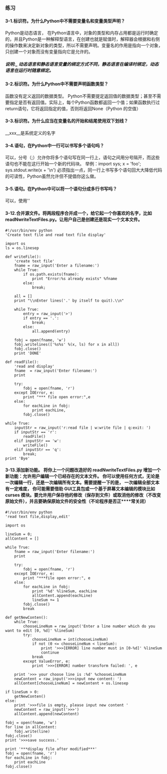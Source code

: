 ### 练习
#### 3-1.标识符。为什么Python中不需要变量名和变量类型声明？
Python是动态语言， 在Python语言中，对象的类型和内存占用都是运行时确定的，并且Python是一种解释型语言，在创建也就是赋值时，解释器会根据和右侧的操作数来决定新对象的类型，所以不需要声明。变量名的作用是指向一个对象，只创建一个对象而没有变量指向它是允许的。
##### 说明:_ 动态语言和静态语言变量的绑定方式不同，静态语言在编译时绑定，动态语言在运行时随意绑定。
#### 3-2.标识符。为什么Python中不需要声明函数类型？
函数没有定义返回的数据类型。 Python不需要提定返回值的数据类型；甚至不需要指定是否有返回值。实际上，每个Python函数都返回一个值；如果函数执行过return语句，它将返回指定的值，否则将返回None（Python 的空值）
#### 3-3.标识符。为什么应当在变量名的开始和结尾使用双下划线？
\_\_xxx\_\_是系统定义的名字
#### 3-4.语句，在Python中一行可以书写多个语句吗？
可以，分号（;）允许你将多个语句写在同一行上，语句之间用分号隔开，而这些语句也不能在这行开始一个新的代码块。
举例：import sys; x = 'foo'; sys.stdout.write(x + '\n')
必须指出一点，同一行上书写多个语句回大大降低代码的可读性，Python虽然允许但不提倡你这么做。
#### 3-5.语句。在Python中可以将一个语句分成多行书写吗？
可以，使用'\'
#### 3-12.合并源文件。将两段程序合并成一个，给它起一个你喜欢的名字，比如readNwriteTextFiles.py。让用户自己是创建还是现实一个文本文件。
	#!/usr/bin/env python
	'Create text file and read text file display'
	
	import os
	ls = os.linesep
	
	def writeFile():
		'create text file'
		fname = raw_input('Enter a filename:')
		while True:
			if os.path.exists(fname):
				print "Error:%s already exists" %fname
			else:
				break;
	
		all = []
		print "\\nEnter lines('.' by itself to quit).\\n"
	
		while True:
			entry = raw_input('>')
			if entry == '.':
				break;
			else:
				all.append(entry)
	
		fobj = open(fname, 'w')
		fobj.writelines(['%s%s' %(x, ls) for x in all])
		fobj.close()
		print 'DONE'
	
	def readFile():
		'read and display'
		fname  = raw_input('Enter filename:')
		print
	
		try:
			fobj = open(fname, 'r')
		except IOError, e:
			print "*** file open error:",e
		else:
			for eachLine in fobj:
				print eachLine,
			fobj.close()
	
	while True:
		inputStr = raw_input('r:read file | w:write file | q:exit: ')
		if inputStr == 'r':
			readFile()
		elif inputStr == 'w':
			writeFile()
		elif inputStr == 'q':
			break;
	print 'Bye'
#### 3-13.添加新功能。 将你上一个问题改造好的 readNwriteTextFiles.py 增加一个新功能：允许用户编辑一个已经存在的文本文件。 你可以使用任何方式，无论是一次编辑一行，还是一次编辑所有文本。需要提醒一下的是， 一次编辑全部文本有一定难度， 你可能需要借助 GUI工具包或一个基于屏幕文本编辑的模块比如 curses 模块。要允许用户保存他的修改（保存到文件）或取消他的修改（不改变原始文件），并且要确保原始文件的安全性（不论程序是否正****常关闭）
	#!/usr/bin/env python
	'read text file,display,edit'
	
	import os
	
	lineSum = 0;
	allContent = []
	
	while True:
		fname = raw_input('Enter filename:')
		print
	
		try:
			fobj = open(fname, 'r')
		except IOError, e:
			print "***file open error:", e
		else:
			for eachLine in fobj:
				print '%d' %lineSum, eachLine
				allContent.append(eachLine)
				lineSum += 1
			fobj.close()
			break
	
	def getNewConten():
		while True:
			chooseLineNum = raw_input('Enter a line number which do you want to edit [0, %d]' %lineSum)
			try:
				chooseLineNum = int(chooseLineNum)
				if not (0 <= chooseLineNum < lineSum):
					print '>>>[ERROR] line number must in [0-%d]' %lineSum
					continue
				break
			except ValueError, e:
				print '>>>[ERROR] number transform failed: ', e
	
		print '>>> your choose line is :%d' %chooseLineNum
		newContent = raw_input('>>>input new content: ')
		allContent[chooseLineNum] = newContent + os.linesep
	
	if lineSum > 0:
		getNewConten()
	else:
		print '>>>file is empty, please input new content '
		newContent = raw_input('>>>')
		allContent.append(newContent)
	
	fobj = open(fname, 'w')
	for line in allContent:
		fobj.write(line)
	fobj.close()
	print '>>>save success.'
	
	print '***display file after modified***'
	fobj = open(fname, 'r')
	for eachLine in fobj:
		print eachLine
	fobj.close()
	
